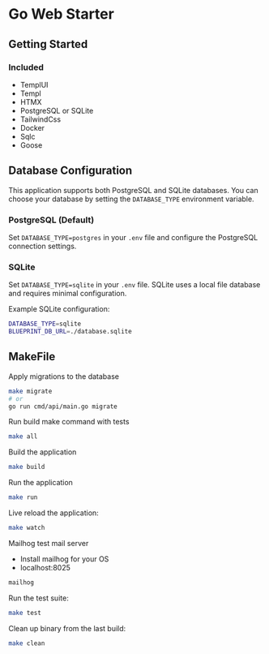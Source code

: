 # Go Web Starter


## Getting Started

### Included
- TemplUI
- Templ
- HTMX
- PostgreSQL or SQLite
- TailwindCss
- Docker
- Sqlc
- Goose

## Database Configuration

This application supports both PostgreSQL and SQLite databases. You can choose your database by setting the `DATABASE_TYPE` environment variable.

### PostgreSQL (Default)
Set `DATABASE_TYPE=postgres` in your `.env` file and configure the PostgreSQL connection settings.

### SQLite
Set `DATABASE_TYPE=sqlite` in your `.env` file. SQLite uses a local file database and requires minimal configuration.

Example SQLite configuration:
```bash
DATABASE_TYPE=sqlite
BLUEPRINT_DB_URL=./database.sqlite
```

## MakeFile

Apply migrations to the database
```bash
make migrate
# or
go run cmd/api/main.go migrate
```

Run build make command with tests
```bash
make all
```

Build the application
```bash
make build
```

Run the application
```bash
make run
```

Live reload the application:

```bash
make watch
```

Mailhog test mail server
- Install mailhog for your OS
- localhost:8025
```bash
mailhog
```

Run the test suite:
```bash
make test
```

Clean up binary from the last build:
```bash
make clean
```
